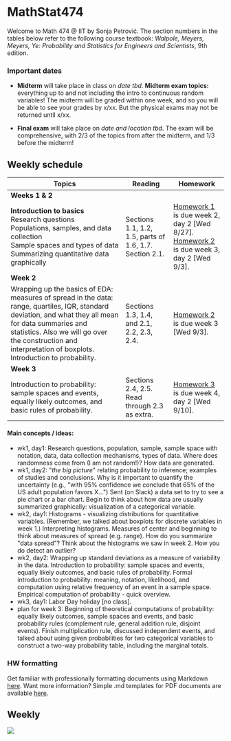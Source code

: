 # MathStat474
Welcome to Math 474 @ IIT by Sonja Petrović. 
The section numbers in the tables below refer to the following course textbook:  *Walpole, Meyers, Meyers, Ye:  Probability and Statistics for Engineers and Scientists*, 9th edition.

### Important dates

* **Midterm** will take place in class on *date tbd*. 
**Midterm exam topics:** everything up to and not including the intro to continuous random variables!  The midterm will be graded within one week, and so you will be able to see your grades by x/xx. But the physical exams may not be returned until x/xx. 

* **Final exam** will take place on *date and location tbd*. The exam will be comprehensive, with 2/3 of the topics from after the midterm, and 1/3 before the midterm! 

## Weekly schedule 

| Topics | Reading| Homework | 
|----| ----| ---| 
| **Weeks 1 & 2** | || 
|  **Introduction to basics**  <br> Research questions <br> Populations, samples, and data collection <br> Sample spaces and types of data <br> Summarizing quantitative data graphically | Sections 1.1, 1.2, 1.5, parts of 1.6, 1.7. Section 2.1.|  [Homework 1](https://sondzus.github.io/MathStat474/HW1.html) is due week 2, day 2 [Wed 8/27].  <br> [Homework 2](https://sondzus.github.io/MathStat474/HW2.html) is due week 3, day 2 [Wed 9/3]. |
| **Week 2** | || 
|  Wrapping up the basics of EDA:  measures of spread in the data: range, quartiles, IQR, standard deviation, and what they all mean for data summaries and statistics.  Also we will go over the construction and interpretation of boxplots. <br> Introduction to probability. | Sections 1.3, 1.4, and 2.1, 2.2, 2.3, 2.4. |  [Homework 2](https://sondzus.github.io/MathStat474/HW2.html) is due week 3  [Wed 9/3]. |
| **Week 3** | || 
|  Introduction to probability: sample spaces and events, equally likely outcomes, and basic rules of probability. | Sections 2.4, 2.5. Read through 2.3 as extra. |[Homework 3](https://sondzus.github.io/MathStat474/HW3.html) is due week 4, day 2 [Wed 9/10].  |



#### Main concepts / ideas: 

* wk1, day1: Research questions, population, sample, sample space with notation, data, data collection mechanisms, types of data. Where does randomness come from (I am not random!)? How data are generated. 
* wk1, day2: "*the big picture*" relating probability to inference; examples of studies and conclusions. Why is it important to quantify the uncertainty (e.g., "with 95% confidence we conclude that 65% of the US adult population favors X...") Sent (on Slack)  a data set to try to see a pie chart or a bar chart. Begin to think about how data are usually summarized graphically: visualization of a categorical variable. 
* wk2, day1: Histograms - visualizing distributions for quantitative variables. (Remember, we talked about boxplots for discrete variables in week 1.) Interpreting histograms. Measures of center and beginning to think about measures of spread (e.g. range). How do you summarize "data spread"? Think about the histograms we saw in week 2. How you do detect an outlier? 
* wk2, day2:  Wrapping up standard deviations as a measure of variability in the data. Introduction to probability: sample spaces and events, equally likely outcomes, and basic rules of probability. Formal introduction to probability: meaning, notation, likelihood, and computation using relative frequency of an event in a sample space. Empirical computation of probability - quick overview.
* wk3, day1: Labor Day holiday [no class].
* plan for week 3:  Beginning of theoretical computations of probability: equally likely outcomes, sample spaces and events, and basic probability rules (complement rule, general addition rule, disjoint events).  Finish  multiplication rule, discussed independent events, and talked about using given probabilities for two categorical variables to construct a two-way probability table, including the marginal totals. 


### HW formatting 


Get familiar with professionally formatting documents using Markdown [here](https://sondzus.github.io/MathStat474/DocumentFormattingGuidelines.html). 
Want more information? Simple .md templates for PDF documents are available [here](https://sondzus.github.io/MathStat474/DocumentFormattingGuidelines.html). 

##  Weekly

![](https://sondzus.github.io/MathStat474/OnePagers-Project%20timeline%20(1).jpg)
